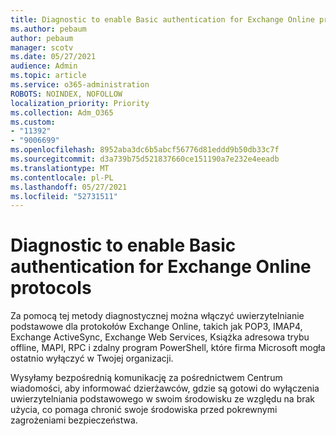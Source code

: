 ```yaml
---
title: Diagnostic to enable Basic authentication for Exchange Online protocols
ms.author: pebaum
author: pebaum
manager: scotv
ms.date: 05/27/2021
audience: Admin
ms.topic: article
ms.service: o365-administration
ROBOTS: NOINDEX, NOFOLLOW
localization_priority: Priority
ms.collection: Adm_O365
ms.custom:
- "11392"
- "9006699"
ms.openlocfilehash: 8952aba3dc6b5abcf56776d81eddd9b50db33c7f
ms.sourcegitcommit: d3a739b75d521837660ce151190a7e232e4eeadb
ms.translationtype: MT
ms.contentlocale: pl-PL
ms.lasthandoff: 05/27/2021
ms.locfileid: "52731511"
---
```

# <a name="diagnostic-to-enable-basic-authentication-for-exchange-online-protocols"></a>Diagnostic to enable Basic authentication for Exchange Online protocols

Za pomocą tej metody diagnostycznej można włączyć uwierzytelnianie podstawowe dla protokołów Exchange Online, takich jak POP3, IMAP4, Exchange ActiveSync, Exchange Web Services, Książka adresowa trybu offline, MAPI, RPC i zdalny program PowerShell, które firma Microsoft mogła ostatnio wyłączyć w Twojej organizacji. 

Wysyłamy bezpośrednią komunikację za pośrednictwem Centrum wiadomości, aby informować dzierżawców, gdzie są gotowi do wyłączenia uwierzytelniania podstawowego w swoim środowisku ze względu na brak użycia, co pomaga chronić swoje środowiska przed pokrewnymi zagrożeniami bezpieczeństwa.